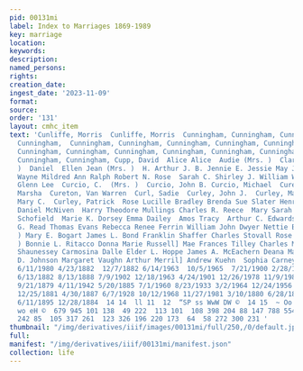 ```yaml
---
pid: 00131mi
label: Index to Marriages 1869-1989
key: marriage
location: 
keywords: 
description: 
named_persons: 
rights: 
creation_date: 
ingest_date: '2023-11-09'
format: 
source: 
order: '131'
layout: cmhc_item
text: 'Cunliffe, Morris  Cunliffe, Morris  Cunningham, Cunningham, Cunningham, Cunningham,  Cunningham,
  Cunningham,  Cunningham, Cunningham, Cunningham, Cunningham, Cunningham, Cunningham,
  Cunningham, Cunningham, Cunningham, Cunningham, Cunningham, Cunningham, Cunningham,
  Cunningham, Cunningham, Cupp, David  Alice Alice  Audie (Mrs. )  Clara A. (Mrs.
  )  Daniel  Ellen Jean (Mrs. )  H. Arthur J. B. Jennie E. Jessie May John D. Kate  Louis
  Wayne Mildred Ann Ralph Robert N. Rose  Sarah C. Shirley J. William William H. Charles  Cuppy,
  Glenn Lee  Curcio, C.  (Mrs. )  Curcio, John B. Curcio, Michael  Cureton, Lola Beatrice  Cureton,
  Marsha  Cureton, Van Warren  Curl, Sadie  Curley, John J.  Curley, Mary  Curley,
  Mary C.  Curley, Patrick  Rose Lucille Bradley Brenda Sue Slater Henry R. Townsend
  Daniel McNiven  Harry Theodore Mullings Charles R. Reece  Mary Sarah Kelly Steve
  Schofield  Marie K. Dorsey Emma Dailey  Amos Tracy  Arthur C. Edwards Charlotte
  G. Read Thomas Evans Rebecca Renee Ferrin William John Dwyer Nettie B. Dodge (Mrs.
  ) Mary E. Bogart James L. Bond Franklin Shaffer Charles Stovall Rose Hammond (Mrs.
  ) Bonnie L. Ritacco Donna Marie Russell] Mae Frances Tilley Charles Mora  Mary E.
  Shaunessey Carmosina Dalle Elder L. Hoppe James A. McEachern Deana Marie Yant George
  D. Johnson Margaret Vaughn Arthur Merril] Andrew Kuehn  Sophia Carney  121  11/5/1977
  6/11/1980 4/23/1882  12/7/1882 6/14/1963  10/5/1965  7/21/1900 2/28/1967  4/20/1915
  6/13/1882 8/13/1888 7/9/1902 12/18/1963 4/24/1901 12/26/1978 11/9/1985 4/8/1952
  9/21/1879 4/11/1942 5/20/1885 7/1/1960 8/23/1933 3/2/1964 12/24/1956 2/28/1953 9/2/1888
  12/25/1881 4/30/1887 6/7/1928 10/12/1968 11/27/1981 3/10/1880 6/28/1899 4/1/1904
  6/11/1895 12/28/1884  14 14  ll 11  12  “SP ss WwW DW ©  14 15  ~ Oo w ©  —  Oowmnvdnwo
  wo eH ©  679 945 101 138  49 222  113 101  108 398 204 88 147 788 554 248 28 76
  242 85  105 317 261  123 326 196 220 173  64  58 272 300 231 '
thumbnail: "/img/derivatives/iiif/images/00131mi/full/250,/0/default.jpg"
full: 
manifest: "/img/derivatives/iiif/00131mi/manifest.json"
collection: life
---
```

